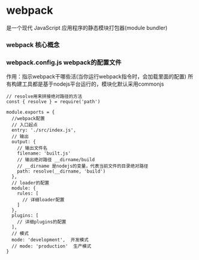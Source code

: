 # webpack 
是一个现代 JavaScript 应用程序的静态模块打包器(module bundler)

### webpack 核心概念





### webpack.config.js webpack的配置文件
作用：指示webpack干哪些活(当你运行webpack指令时，会加载里面的配置)
所有构建工具都是基于nodejs平台运行的，模块化默认采用commonjs

```
// resolve用来拼接绝对路径的方法
const { resolve } = require('path')

module.exports = {
  //webpack配置
  // 入口起点
  entry: './src/index.js',
  // 输出
  output: {
    // 输出文件名
    filename: 'built.js'
    // 输出绝对路径 __dirname/build
    // __dirname 是nodejs的变量，代表当前文件的目录绝对路径
    path: resolve(__dirname, 'build')
  },
  // loader的配置
  module: {
    rules: [
      // 详细loader配置
    ]
  },
  plugins: [
    // 详细plugins的配置
  ],
  // 模式
  mode: 'development',  开发模式
  // mode: 'production'  生产模式
}
```